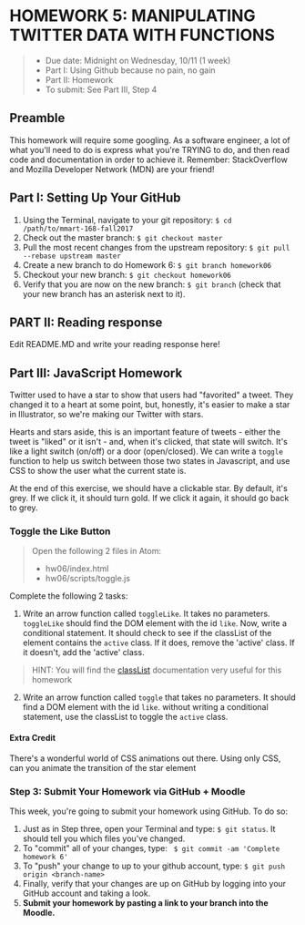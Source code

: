 # HOMEWORK 5: MANIPULATING TWITTER DATA WITH FUNCTIONS
> * Due date: Midnight on Wednesday, 10/11 (1 week)
> * Part I: Using Github because no pain, no gain
> * Part II: Homework
> * To submit: See Part III, Step 4

## Preamble
This homework will require some googling. As a software engineer, a lot of what you'll need to do is express what you're TRYING to do, and then read code and documentation in order to achieve it. Remember: StackOverflow and Mozilla Developer Network (MDN) are your friend!

## Part I: Setting Up Your GitHub
1. Using the Terminal, navigate to your git repository: `$ cd /path/to/mmart-168-fall2017`
2. Check out the master branch: `$ git checkout master`
3. Pull the most recent changes from the upstream repository: `$ git pull --rebase upstream master`
4. Create a new branch to do Homework 6: `$ git branch homework06`
5. Checkout your new branch: `$ git checkout homework06`
6. Verify that you are now on the new branch: `$ git branch` (check that your new branch has an asterisk next to it).

## PART II: Reading response
Edit README.MD and write your reading response here!

## Part III: JavaScript Homework

Twitter used to have a star to show that users had "favorited" a tweet. They changed it to a heart at some point, but, honestly, it's easier to make a star in Illustrator, so we're making our Twitter with stars.

Hearts and stars aside, this is an important feature of tweets - either the tweet is "liked" or it isn't - and, when it's clicked, that state will switch. It's like a light switch (on/off) or a door (open/closed). We can write a `toggle` function to help us switch between those two states in Javascript, and use CSS to show the user what the current state is.

At the end of this exercise, we should have a clickable star. By default, it's grey. If we click it, it should turn gold. If we click it again, it should go back to grey.

### Toggle the Like Button
> Open the following 2 files in Atom:
>  
>  * hw06/index.html
>  * hw06/scripts/toggle.js

Complete the following 2 tasks:

1. Write an arrow function called `toggleLike`. It takes no parameters. `toggleLike` should find the DOM element with the id `like`. Now, write a conditional statement. It should check to see if the classList of the element contains the `active` class. If it does, remove the 'active' class. If it doesn't, add the 'active' class.

> HINT: You will find the [classList](https://developer.mozilla.org/en-US/docs/Web/API/Element/classList) documentation very useful for this homework

2. Write an arrow function called `toggle` that takes no parameters. It should find a DOM element with the id `like`. without writing a conditional statement, use the classList to toggle the `active` class.

#### Extra Credit
There's a wonderful world of CSS animations out there. Using only CSS, can you animate the transition of the star element


### Step 3: Submit Your Homework via GitHub + Moodle
This week, you're going to submit your homework using GitHub. To do so:

1. Just as in Step three, open your Terminal and type: `$ git status`. It should tell you which files you've changed.
2. To "commit" all of your changes, type: ` $ git commit -am 'Complete homework 6'`
3. To "push" your change to up to your github account, type: `$ git push origin <branch-name>`
4. Finally, verify that your changes are up on GitHub by logging into your GitHub account and taking a look.
5. **Submit your homework by pasting a link to your branch into the Moodle.**
